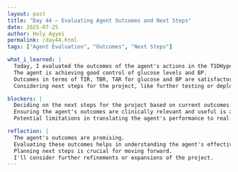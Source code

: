 ```yaml
---
layout: post
title: "Day 44 – Evaluating Agent Outcomes and Next Steps"
date: 2025-07-25
author: Holy Agyei
permalink: /day44.html
tags: ["Agent Evaluation", "Outcomes", "Next Steps"]

what_i_learned: |
  Today, I evaluated the outcomes of the agent's actions in the T1DHypertensionEnvironment. 
  The agent is achieving good control of glucose levels and BP. 
  Outcomes in terms of TIR, TBR, TAR for glucose and BP are satisfactory. 
  Considering next steps for the project, like further testing or deployment considerations.

blockers: |
  Deciding on the next steps for the project based on current outcomes can be challenging. 
  Ensuring the agent's outcomes are clinically relevant and useful is a consideration. 
  Potential limitations in translating the agent's performance to real-world scenarios need to be addressed.

reflection: |
  The agent's outcomes are promising. 
  Evaluating these outcomes helps in understanding the agent's effectiveness. 
  Planning next steps is crucial for moving forward. 
  I'll consider further refinements or expansions of the project.
---
```

